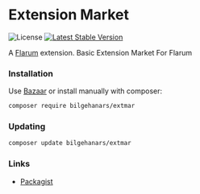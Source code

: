 # Extension Market

![License](https://img.shields.io/badge/license-MIT-blue.svg) [![Latest Stable Version](https://img.shields.io/packagist/v/bilgehanars/extmar.svg)](https://packagist.org/packages/bilgehanars/extmar)

A [Flarum](http://flarum.org) extension. Basic Extension Market For Flarum

### Installation

Use [Bazaar](https://discuss.flarum.org/d/5151-flagrow-bazaar-the-extension-marketplace) or install manually with composer:

```sh
composer require bilgehanars/extmar
```

### Updating

```sh
composer update bilgehanars/extmar
```

### Links

- [Packagist](https://packagist.org/packages/bilgehanars/extmar)
